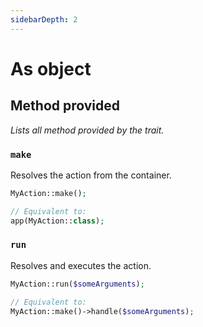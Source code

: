 ```yaml
---
sidebarDepth: 2
---
```


# As object

## Method provided
*Lists all method provided by the trait.*

### `make`
Resolves the action from the container.

```php
MyAction::make();

// Equivalent to:
app(MyAction::class);
```

### `run`
Resolves and executes the action.

```php
MyAction::run($someArguments);

// Equivalent to:
MyAction::make()->handle($someArguments);
```
